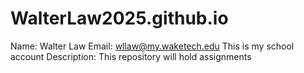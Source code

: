 # WalterLaw2025.github.io
Name: Walter Law
Email: wllaw@my.waketech.edu
This is my school account
Description: This repository will hold assignments
